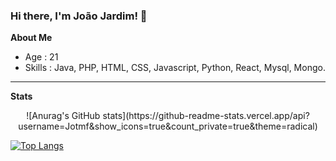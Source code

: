 ### Hi there, I'm João Jardim! 👋

**About Me**

- Age : 21
- Skills : Java, PHP, HTML, CSS, Javascript, Python, React, Mysql, Mongo.
___
**Stats**

<p align="center">
  ![Anurag's GitHub stats](https://github-readme-stats.vercel.app/api?username=Jotmf&show_icons=true&count_private=true&theme=radical)
</p>

[![Top Langs](https://github-readme-stats.vercel.app/api/top-langs/?username=anuraghazra&langs_count=5&theme=radical&count_private=true)](https://github.com/anuraghazra/github-readme-stats)
